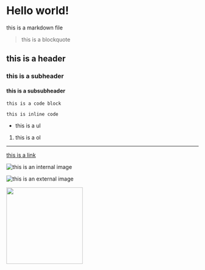 # Hello world!

this is a markdown file

> this is a blockquote

## this is a header

### this is a subheader

#### this is a subsubheader

```
this is a code block
```

`this is inline code`

- this is a ul

1. this is a ol

---

[this is a link](https://www.google.com)

![this is an internal image](../static/logo.svg)

![this is an external image](https://wpstatic.gymbeam.com/blog/wp-content/uploads/mageblog/arnold-schwarzenegger-1920x1080.jpg)

<img src="https://wpstatic.gymbeam.com/blog/wp-content/uploads/mageblog/arnold-schwarzenegger-1920x1080.jpg" width=200 />
